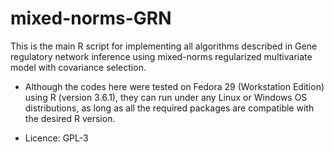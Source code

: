 # mixed-norms-GRN

This is the main R script for implementing all algorithms described in Gene regulatory network inference using mixed-norms regularized multivariate model with covariance selection.


  * Although the codes here were tested on Fedora 29 (Workstation Edition) using R (version 3.6.1), they can run under any Linux or Windows OS distributions, as long as all the required packages are compatible with the desired R version.

  * Licence: GPL-3

